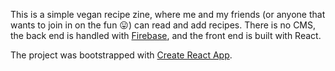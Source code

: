 This is a simple vegan recipe zine, where me and my friends (or anyone that wants to join in on the fun :stuck_out_tongue:) can read and add recipes. There is no CMS, the back end is handled with [Firebase](https://firebase.google.com/https://firebase.google.com/), and the front end is built with React.

The project was bootstrapped with [Create React App](https://github.com/facebook/create-react-app).
